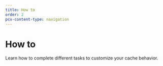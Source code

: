 ```yaml
---
title: How to
order: 2
pcx-content-type: navigation
---
```


# How to

Learn how to complete different tasks to customize your cache behavior.

<DirectoryListing path="/how-to" />
